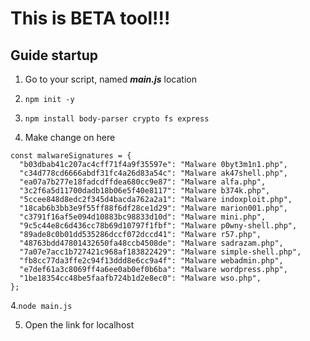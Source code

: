 This is BETA tool!!!
==========================
Guide startup
--------------------------
1. Go to your script, named ***main.js*** location
2. ```npm init -y```

3. ```npm install body-parser crypto fs express```

4. Make change on here
  ```
  const malwareSignatures = {
    "b03dbab41c207ac4cff71f4a9f35597e": "Malware 0byt3m1n1.php",
    "c34d778cd6666abdf31fc4a26d83a54c": "Malware ak47shell.php",
    "ea07a7b277e18fadcdffdea680cc9e87": "Malware alfa.php",
    "3c2f6a5d11700dadb18b06e5f40e8117": "Malware b374k.php",
    "5ccee848d8edc2f345d4bacda762a2a1": "Malware indoxploit.php",
    "18cab6b3bb3e9f55ff88f6df28ce1d29": "Malware marion001.php",
    "c3791f16af5e094d10883bc98833d10d": "Malware mini.php",
    "9c5c44e8c6d436cc78b69d10797f1fbf": "Malware p0wny-shell.php",
    "89ade8c0b01dd535286dccf072dccd41": "Malware r57.php",
    "48763bdd47801432650fa48ccb4508de": "Malware sadrazam.php",
    "7a07e7acc1b727421c968af183822429": "Malware simple-shell.php",
    "fb8cc77da3ffe2c94f13ddd8e6cc9a4f": "Malware webadmin.php",
    "e7def61a3c8069ff4a6ee0ab0ef0b6ba": "Malware wordpress.php",
    "1be18354cc48be5faafb724b1d2e8ec0": "Malware wso.php",
  };
```

4.```node main.js```

5. Open the link for localhost
